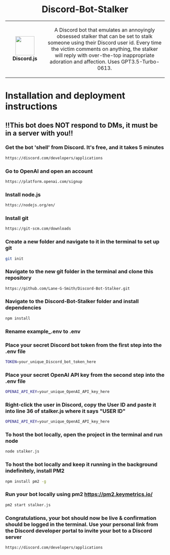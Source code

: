 <h1 align="center">Discord-Bot-Stalker</h1>
<table align="center">
  <tr>
    <td align="center" height="108" width="108">
        <img     src="https://s24193.pcdn.co/wp-content/uploads/2017/07/Overly_attached_girlfriend_2.png"
        width="60"
        height="60"
        />
        <br /><strong>Discord.js</strong>
    </td>
    <td align="center" height="108">
      <p align="center">A Discord bot that emulates an annoyingly obsessed stalker that can be set to stalk someone using their Discord user id. Every time the victim comments on anything, the stalker will reply with over-the-top inappropriate adoration and affection. Uses GPT3.5-Turbo-0613.
      </p>
     </td>
   </tr>
 </table>

# Installation and deployment instructions

## !!This bot does NOT respond to DMs, it must be in a server with you!!

### Get the bot 'shell' from Discord. It's free, and it takes 5 minutes
```sh
https://discord.com/developers/applications
```
### Go to OpenAI and open an account
```sh
https://platform.openai.com/signup
```
### Install node.js
```sh
https://nodejs.org/en/
```
### Install git
```sh
https://git-scm.com/downloads
```
### Create a new folder and navigate to it in the terminal to set up git
```sh
git init
```
### Navigate to the new git folder in the terminal and clone this repository
```sh
https://github.com/Lane-G-Smith/Discord-Bot-Stalker.git
```
### Navigate to the Discord-Bot-Stalker folder and install dependencies
```sh
npm install
```
### Rename example_.env to .env
### Place your secret Discord bot token from the first step into the .env file
```sh
TOKEN=your_unique_Discord_bot_token_here
```
### Place your secret OpenAI API key from the second step into the .env file
```sh
OPENAI_API_KEY=your_unique_OpenAI_API_key_here
```
### Right-click the user in Discord, copy the User ID and paste it into line 36 of stalker.js where it says "USER ID"
```sh
OPENAI_API_KEY=your_unique_OpenAI_API_key_here
```
### To host the bot locally, open the project in the terminal and run node
```sh
node stalker.js
```
### To host the bot locally and keep it running in the background indefinitely, install PM2
```sh
npm install pm2 -g
```
### Run your bot locally using pm2 https://pm2.keymetrics.io/
```sh
pm2 start stalker.js
```
### Congratulations, your bot should now be live & confirmation should be logged in the terminal. Use your personal link from the Discord developer portal to invite your bot to a Discord server
```sh
https://discord.com/developers/applications
```
